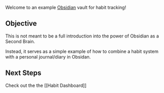 Welcome to an example [Obsidian](https://obsidian.md/) vault for habit tracking!

## Objective

This is not meant to be a full introduction into the power of Obsidian as a Second Brain. 

Instead, it serves as a simple example of how to combine a habit system with a personal journal/diary in Obsidan.

## Next Steps

Check out the the [[Habit Dashboard]]
